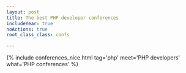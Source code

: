 ```yaml
---
layout: post
title: The best PHP developer conferences 
includeYear: true
noActions: true
root_class_class: confs

---
```


{% include conferences_nice.html tag='php' meet='PHP developers' what='PHP conferences' %}